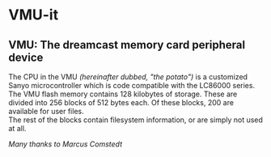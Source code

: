 VMU-it
======

VMU: The dreamcast memory card peripheral device  
------------------------------------------------

The CPU in the VMU _(hereinafter dubbed, "the potato")_ is a customized Sanyo microcontroller which is code compatible with the LC86000 series.  
The VMU flash memory contains 128 kilobytes of storage. These are divided into 256 blocks of 512 bytes each. Of these blocks, 200 are available for user files.  
The rest of the blocks contain filesystem information, or are simply not used at all.  

  


_Many thanks to Marcus Comstedt_
